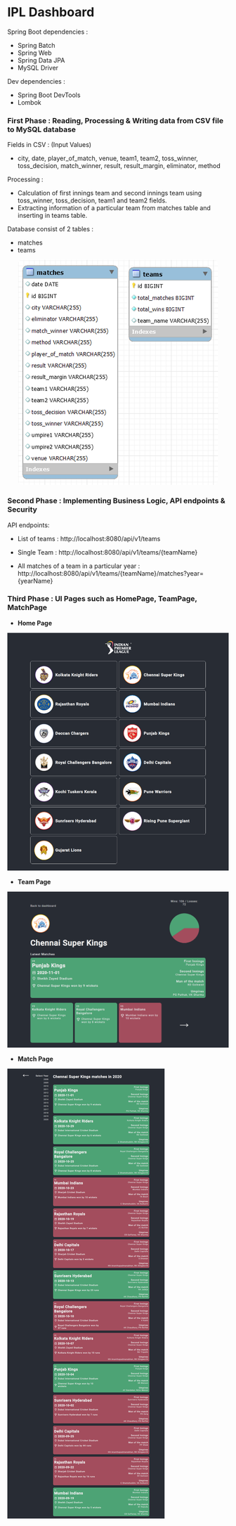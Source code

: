# IPL Dashboard

Spring Boot dependencies :
- Spring Batch
- Spring Web
- Spring Data JPA
- MySQL Driver

Dev dependencies :
- Spring Boot DevTools
- Lombok

### First Phase : Reading, Processing & Writing data from CSV file to MySQL database

Fields in CSV : (Input Values)

- city, date, player_of_match, venue, 
team1, team2, toss_winner, toss_decision, 
match_winner, result, result_margin, eliminator, method

Processing :

- Calculation of first innings team and second innings team using toss_winner, toss_decision, 
team1 and team2 fields.
- Extracting information of a particular team from matches table and inserting in teams table.

Database consist of 2 tables :

- matches
- teams

<div style="text-align: center;">
  <img src="./src/main/resources/table.png" alt="Match and Team table" style="border-radius: 10px;">
</div>

### Second Phase : Implementing Business Logic, API endpoints & Security

API endpoints:

- List of teams : 
http://localhost:8080/api/v1/teams

- Single Team : 
http://localhost:8080/api/v1/teams/{teamName}

- All matches of a team in a particular year : 
http://localhost:8080/api/v1/teams/{teamName}/matches?year={yearName}

### Third Phase : UI Pages such as HomePage, TeamPage, MatchPage

- **Home Page**

![Home Page UI](/src/main/resources/HomePage.png)

- **Team Page**

![Team Page UI](/src/main/resources/TeamPage.png)

- **Match Page**

![Match Page UI](/src/main/resources/MatchPage.png)
